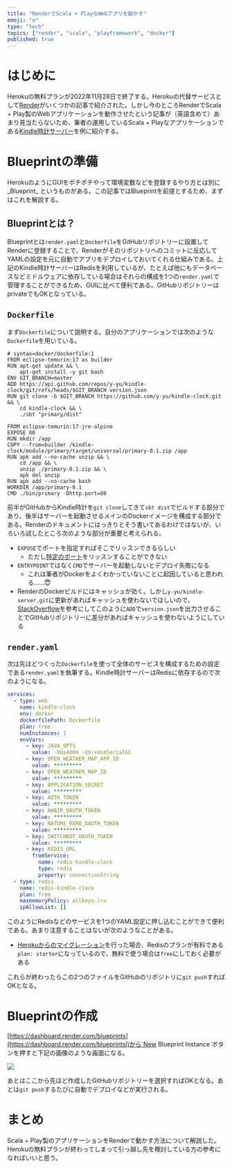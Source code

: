 ```yaml
---
title: "RenderでScala + PlayなWebアプリを動かす"
emoji: "🔚"
type: "tech"
topics: ["render", "scala", "playframework", "docker"]
published: true
---
```


# はじめに

Herokuの無料プランが2022年11月28日で終了する。Herokuの代替サービスとして[Render](https://render.com)がいくつかの記事で紹介された。しかし今のところRenderでScala + Play製のWebアプリケーションを動作させたという記事が（英語含めて）あまり見当たらないため、筆者の運用しているScala + Playなアプリケーションである[Kindle時計サーバー](https://github.com/y-yu/kindle-clock)を例に紹介する。

# Blueprintの準備

HerokuのようにGUIをポチポチやって環境変数などを登録するやり方とは別に_Blueprint_ というものがある。この記事ではBlueprintを前提とするため、まずはこれを解説する。

## Blueprintとは？

Blueprintとは`render.yaml`と`Dockerfile`をGitHubリポジトリーに設置してRenderに登録することで、Renderがそのリポジトリへのコミットに反応してYAMLの設定を元に自動でアプリをデプロイしておいてくれる仕組みである。上記のKindle時計サーバーはRedisを利用しているが、たとえば他にもデータベースなどミドルウェアに依存している場合はそれらの構成を1つの`render.yaml`で管理することができるため、GUIに比べて便利である。GitHubリポジトリーはprivateでもOKとなっている。

## `Dockerfile`

まず`Dockerfile`について説明する。自分のアプリケーションでは次のような`Dockerfile`を用いている。

```dockerfile:Dockerfile
# syntax=docker/dockerfile:1
FROM eclipse-temurin:17 as builder
RUN apt-get update && \
    apt-get install -y git bash
ENV GIT_BRANCH=master
ADD https://api.github.com/repos/y-yu/kindle-clock/git/refs/heads/$GIT_BRANCH version.json
RUN git clone -b $GIT_BRANCH https://github.com/y-yu/kindle-clock.git && \
    cd kindle-clock && \
    ./sbt "primary/dist"

FROM eclipse-temurin:17-jre-alpine
EXPOSE 80
RUN mkdir /app
COPY --from=builder /kindle-clock/module/primary/target/universal/primary-0.1.zip /app
RUN apk add --no-cache unzip && \
    cd /app && \
    unzip ./primary-0.1.zip && \
    apk del unzip
RUN apk add --no-cache bash
WORKDIR /app/primary-0.1
CMD ./bin/primary -Dhttp.port=80
```

前半がGitHubからKindle時計を`git clone`してきて`sbt dist`でビルドする部分であり、後半はサーバーを起動させるメインのDockerイメージを構成する部分である。Renderのドキュメントにはっきりとそう書いてあるわけではないが、いろいろ試したところ次のような部分が重要と考えられる。

- `EXPOSE`でポートを指定すればそこでリッスンできるらしい
    - ただし[特定のポート](https://render.com/docs/free#other-limitations)をリッスンすることができない
- `ENTRYPOINT`ではなく`CMD`でサーバーを起動しないとデプロイ失敗になる
    - これは筆者がDockerをよくわかっていないことに起因していると思われる……😇
- RenderのDockerビルドにはキャッシュが効く。しかし`y-yu/kindle-server.git`に更新があればキャッシュを使わないでほしいので、[StackOverflow](https://stackoverflow.com/questions/36996046/how-to-prevent-dockerfile-caching-git-clone/39278224#39278224)を参考にしてこのように`ADD`で`version.json`を出力させることでGitHubリポジトリーに差分があればキャッシュを使わないようにしている


## `render.yaml`

次は先ほどつくった`Dockerfile`を使って全体のサービスを構成するための設定である`render.yaml`を執筆する。Kindle時計サーバーはRedisに依存するので次のようになる。

```yaml:render.yaml
services:
  - type: web
    name: kindle-clock
    env: docker
    dockerfilePath: Dockerfile
    plan: free
    numInstances: 1
    envVars:
      - key: JAVA_OPTS
        value: -Xmx400m -XX:+UseSerialGC
      - key: OPEN_WEATHER_MAP_APP_ID
        value: *********
      - key: OPEN_WEATHER_MAP_ID
        value: *********
      - key: APPLICATION_SECRET
        value: *********
      - key: AUTH_TOKEN
        value: *********
      - key: AWAIR_OAUTH_TOKEN
        value: *********
      - key: NATURE_REMO_OAUTH_TOKEN
        value: *********
      - key: SWITCHBOT_OAUTH_TOKEN
        value: *********
      - key: REDIS_URL
        fromService:
          name: redis-kindle-clock
          type: redis
          property: connectionString
  - type: redis
    name: redis-kindle-clock
    plan: free
    maxmemoryPolicy: allkeys-lru
    ipAllowList: []
```

このようにRedisなどのサービスを1つのYAML設定に押し込むことができて便利である。あまり注意することはないが次のようなことがある。

- [Herokuからのマイグレーション](https://render.com/docs/migrate-from-heroku)を行った場合、Redisのプランが有料である`plan: starter`になっているので、無料で使う場合は`free`にしておく必要がある

これらが終わったらこの2つのファイルをGitHubのリポジトリに`git push`すればOKとなる。

# Blueprintの作成

[https://dashboard.render.com/blueprints](https://dashboard.render.com/blueprintsl)から`New Blueprint Instance`ボタンを押すと下記の画像のような画面になる。

![](https://storage.googleapis.com/zenn-user-upload/06c5afb560ab-20221121.png)

あとはここから先ほど作成したGitHubリポジトリーを選択すればOKとなる。あとは`git push`するたびに自動でデプロイなどが実行される。

# まとめ

Scala + Play製のアプリケーションをRenderで動かす方法について解説した。Herokuの無料プランが終わってしまって引っ越し先を検討している方の参考になればいいと思う。